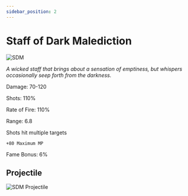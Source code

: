 ```yaml
---
sidebar_position: 2
---
```


# Staff of Dark Malediction

![SDM](https://vwiki.valorserver.com/api/item/picture/staff%20of%20dark%20malediction)

<i>A wicked staff that brings about a sensation of emptiness, but whispers occasionally seep forth from the darkness.</i>

Damage: 70-120

Shots: 110%

Rate of Fire: 110% 

Range: 6.8

Shots hit multiple targets

    +80 Maximum MP

Fame Bonus: 6%

## Projectile

![SDM Projectile](https://user-images.githubusercontent.com/106563707/178049140-fd0d9fa5-4c35-4ad8-97bd-afb6d204a317.png)
